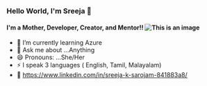 ### Hello World, I'm Sreeja 👋

#### I'm a Mother, Developer, Creator, and Mentor!!      ![This is an image](https://raw.githubusercontent.com/arsentieva/arsentieva/main/code.gif)

<!--
**sreejaks23/sreejaks23** is a ✨ _special_ ✨ repository because its `README.md` (this file) appears on your GitHub profile.

Here are some ideas to get you started:

- 🔭 I’m currently working on ...
- - 👯 I’m looking to collaborate on ...
- 🤔 I’m looking for help with ...
- 📫 How to reach me: ...
-->


- 🌱 I’m currently learning Azure
- 💬 Ask me about ...Anything
- 😄 Pronouns: ...She/Her
- ⚡ I speak 3 languages ( English, Tamil, Malayalam)
- 📝 https://www.linkedin.com/in/sreeja-k-sarojam-841883a8/
